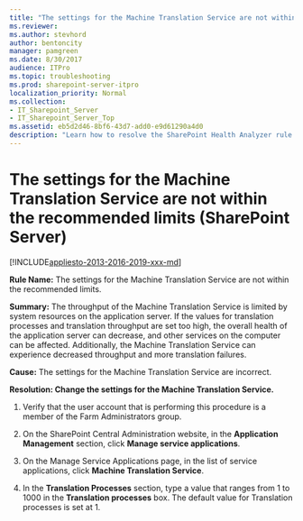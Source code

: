 ```yaml
---
title: "The settings for the Machine Translation Service are not within the recommended limits (SharePoint Server)"
ms.reviewer: 
ms.author: stevhord
author: bentoncity
manager: pamgreen
ms.date: 8/30/2017
audience: ITPro
ms.topic: troubleshooting
ms.prod: sharepoint-server-itpro
localization_priority: Normal
ms.collection:
- IT_Sharepoint_Server
- IT_Sharepoint_Server_Top
ms.assetid: eb5d2d46-8bf6-43d7-add0-e9d61290a4d0
description: "Learn how to resolve the SharePoint Health Analyzer rule: The settings for the Machine Translation Service are not within the recommended limits, for SharePoint Server."
---
```


# The settings for the Machine Translation Service are not within the recommended limits (SharePoint Server)

[!INCLUDE[appliesto-2013-2016-2019-xxx-md](../includes/appliesto-2013-2016-2019-xxx-md.md)]
  
 **Rule Name:** The settings for the Machine Translation Service are not within the recommended limits. 
  
 **Summary:** The throughput of the Machine Translation Service is limited by system resources on the application server. If the values for translation processes and translation throughput are set too high, the overall health of the application server can decrease, and other services on the computer can be affected. Additionally, the Machine Translation Service can experience decreased throughput and more translation failures. 
  
 **Cause:** The settings for the Machine Translation Service are incorrect. 
  
 **Resolution: Change the settings for the Machine Translation Service.**
  
1. Verify that the user account that is performing this procedure is a member of the Farm Administrators group.
    
2. On the SharePoint Central Administration website, in the **Application Management** section, click **Manage service applications**.
    
3. On the Manage Service Applications page, in the list of service applications, click **Machine Translation Service**.
    
4. In the **Translation Processes** section, type a value that ranges from 1 to 1000 in the **Translation processes** box. The default value for Translation processes is set at 1. 
    

